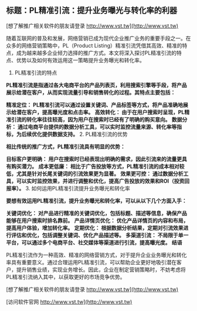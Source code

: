 ## **标题：PL精准引流：提升业务曝光与转化率的利器**

[想了解推广相关软件的朋友请登录 http://www.vst.tw](http://www.vst.tw)

随着互联网的普及和发展，网络营销已成为现代企业推广业务的重要手段之一。在众多的网络营销策略中，PL（Product Listing）精准引流凭借其高效、精准的特点，成为越来越多企业倾力选择的推广方式。本文将深入探讨PL精准引流的特点、优势以及如何有效运用这一策略提升业务曝光和转化率。

1. PL精准引流的特点

**PL精准引流是指通过各大电商平台的产品列表页，利用搜索引擎等手段，将产品展示给潜在客户，从而实现流量引导和销售转化的过程。其特点主要包括：**

**精准定位： PL精准引流可以通过设置关键词、产品标签等方式，将产品准确地展示给潜在客户，提高曝光度和点击率。**
**高效转化： 由于在用户搜索时呈现，PL精准引流的转化率往往较高，因为用户在搜索时已经有了明确的购买意向。**
**数据分析： 通过电商平台提供的数据分析工具，可以实时监控流量来源、转化率等指标，为后续优化提供数据支持。**
2. PL精准引流的优势

**相比传统的推广方式，PL精准引流具有明显的优势：**

**目标客户更明确： 用户在搜索时已经表现出明确的需求，因此引流来的流量更具有购买潜力。**
**成本更低廉： 相比于广告投放等方式，PL精准引流的成本相对较低，尤其是针对长尾关键词的引流效果更为显著。**
**效果更可控： 通过数据分析工具，可以实时监控效果，并进行调整和优化，提高广告投放的效果和ROI（投资回报率）。**
3. 如何运用PL精准引流提升业务曝光和转化率

**要想有效运用PL精准引流，提升业务曝光和转化率，可以从以下几个方面入手：**

**关键词优化： 对产品进行精准的关键词优化，包括标题、描述等信息，确保产品能够在用户搜索时排名靠前。**
**产品详情页优化： 优化产品详情页的内容和布局，提高用户体验，增加转化率。**
**定期优化： 根据数据分析结果，定期对引流效果进行评估和优化，包括调整关键词、优化产品描述等。**
**多渠道引流： 不局限于单一平台，可以通过多个电商平台、社交媒体等渠道进行引流，提高曝光度。**
**结语**

PL精准引流作为一种高效、精准的网络营销方式，对于提升企业业务曝光和转化率具有重要意义。通过合理运用PL精准引流，可以帮助企业更好地吸引潜在客户，提升销售业绩，实现业务增长。因此，企业在制定营销策略时，不妨考虑将PL精准引流纳入其中，以获取更好的市场竞争优势。

[想了解推广相关软件的朋友请登录 http://www.vst.tw](http://www.vst.tw)


[访问软件官网 http://www.vst.tw](http://www.vst.tw)
